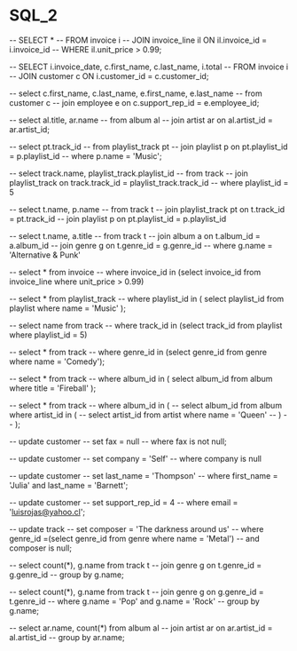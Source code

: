 # SQL_2

-- SELECT *
-- FROM invoice i
-- JOIN invoice_line il ON il.invoice_id = i.invoice_id
-- WHERE il.unit_price > 0.99;

-- SELECT i.invoice_date, c.first_name, c.last_name, i.total
-- FROM invoice i
-- JOIN customer c ON i.customer_id = c.customer_id;

-- select c.first_name, c.last_name, e.first_name, e.last_name
-- from customer c
-- join employee e on c.support_rep_id = e.employee_id;

-- select al.title, ar.name
-- from album al
-- join artist ar on al.artist_id = ar.artist_id;

-- select pt.track_id
-- from playlist_track pt
-- join playlist p on pt.playlist_id = p.playlist_id
-- where p.name = 'Music';

-- select track.name, playlist_track.playlist_id
-- from track 
-- join playlist_track on track.track_id = playlist_track.track_id 
-- where playlist_id = 5

-- select t.name, p.name
-- from track t
-- join playlist_track pt on t.track_id = pt.track_id
-- join playlist p on pt.playlist_id = p.playlist_id

-- select t.name, a.title
-- from track t
-- join album a on t.album_id = a.album_id
-- join genre g on t.genre_id = g.genre_id
-- where g.name = 'Alternative & Punk'



-- select * from invoice
-- where invoice_id in (select invoice_id from invoice_line where unit_price > 0.99) 

-- select * from playlist_track
-- where playlist_id in ( select playlist_id from playlist where name = 'Music' );

-- select name from track
-- where track_id in (select track_id from playlist where playlist_id = 5)

-- select * from track
-- where genre_id in (select genre_id from genre where name = 'Comedy');

-- select * from track
-- where album_id in ( select album_id from album where title = 'Fireball' );

-- select * from track
-- where album_id in ( 
--   select album_id from album where artist_id in ( 
--     select artist_id from artist where name = 'Queen'
--   )
-- ); 

-- update customer
-- set fax = null
-- where fax is not null;

-- update customer
-- set company = 'Self'
-- where company is null

-- update customer
-- set last_name = 'Thompson'
-- where first_name = 'Julia' and last_name = 'Barnett';

-- update customer
-- set support_rep_id = 4
-- where email = 'luisrojas@yahoo.cl';

-- update track 
-- set composer = 'The darkness around us'
-- where genre_id =(select genre_id from genre where name = 'Metal')
-- and composer is null;

-- select count(*), g.name from track t
-- join genre g on t.genre_id = g.genre_id
-- group by g.name;

-- select count(*), g.name from track t
-- join genre g on g.genre_id = t.genre_id
-- where g.name = 'Pop' and g.name = 'Rock'
-- group by g.name;

-- select ar.name, count(*) from album al
-- join artist ar on ar.artist_id = al.artist_id
-- group by ar.name;





